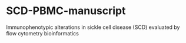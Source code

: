# SCD-PBMC-manuscript
Immunophenotypic alterations in sickle cell disease (SCD) evaluated by flow cytometry bioinformatics
